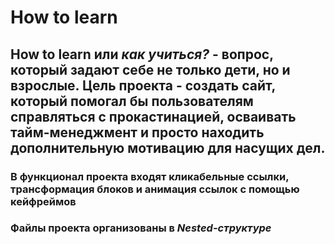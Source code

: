 # How to learn
## How to learn или *как учиться?* - вопрос, который задают себе не только дети, но и взрослые. Цель проекта - создать сайт, который помогал бы пользователям справляться с прокастинацией, осваивать тайм-менеджмент и просто находить дополнительную мотивацию для насущих дел.
### В функционал проекта входят кликабельные ссылки, трансформация блоков и анимация ссылок с помощью кейфреймов
### Файлы проекта организованы в *Nested-структуре*
